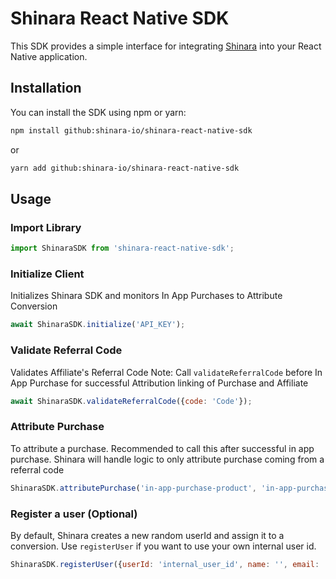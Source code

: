 # Shinara React Native SDK

This SDK provides a simple interface for integrating [Shinara](https://shinara.io/) into your React Native application.

## Installation

You can install the SDK using npm or yarn:

```bash
npm install github:shinara-io/shinara-react-native-sdk
```

or

```bash
yarn add github:shinara-io/shinara-react-native-sdk
```

## Usage

### Import Library

```jsx
import ShinaraSDK from 'shinara-react-native-sdk';
```

### Initialize Client
Initializes Shinara SDK and monitors In App Purchases to Attribute Conversion

```jsx
await ShinaraSDK.initialize('API_KEY');
```

### Validate Referral Code
Validates Affiliate's Referral Code
Note: Call `validateReferralCode` before In App Purchase for successful Attribution linking of Purchase and Affiliate

```jsx
await ShinaraSDK.validateReferralCode({code: 'Code'});
```

### Attribute Purchase
To attribute a purchase. Recommended to call this after successful in app purchase. Shinara will handle logic to only attribute purchase coming from a referral code

```jsx
ShinaraSDK.attributePurchase('in-app-purchase-product', 'in-app-purchase-transaction-id')
```

### Register a user (Optional)
By default, Shinara creates a new random userId and assign it to a conversion. Use `registerUser` if you want to use your own internal user id.

```jsx
ShinaraSDK.registerUser({userId: 'internal_user_id', name: '', email: '', phone: ''})
```
